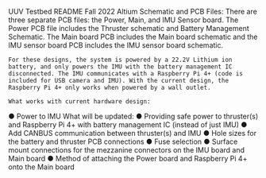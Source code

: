 UUV Testbed README
Fall 2022
Altium Schematic and PCB Files:
There are three separate PCB files: the Power, Main, and IMU Sensor board. The Power PCB file includes the Thruster schematic and Battery Management Schematic. The Main board PCB includes the Main board schematic and the IMU sensor board PCB includes the IMU sensor board schematic.

	For these designs, the system is powered by a 22.2V Lithium ion battery, and only powers the IMU with the battery management IC disconnected. The IMU communicates with a Raspberry Pi 4+ (code is included for USB camera and IMU). With the current design, the Raspberry Pi 4+ only works when powered by a wall outlet. 
	
	What works with current hardware design:
●	Power to IMU
	What will be updated:
●	Providing safe power to thruster(s) and Raspberry Pi 4+ with battery management IC (instead of just IMU)
●	Add CANBUS communication between thruster(s) and IMU
●	Hole sizes for the battery and thruster PCB connections
●	Fuse selection
●	Surface mount connections for the mezzanine connectors on the IMU board and Main board
●	Method of attaching the Power board and Raspberry Pi 4+ onto the Main board 
